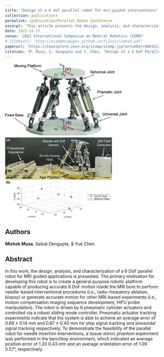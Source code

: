 ```yaml
---
title: "Design of a 6 dof parallel robot for mri-guided interventions"
collection: publications
permalink: /publication/Parallel Robot Conference
excerpt: 'This article presents the design, analysis, and characterization of a 6-degree-of-freedom parallel robot for MRI-guided interventions, featuring pneumatic cylinder actuators and demonstrating accuracy in both benchtop and MRI scanner environments for potential applications in motion modeling and minimally invasive procedures'
date: 2021-11-17
venue: '2021 International Symposium on Medical Robotics (ISMR)'
# slidesurl: 'http://academicpages.github.io/files/slides3.pdf'
paperurl: 'https://ieeexplore.ieee.org/stamp/stamp.jsp?arnumber=9661513'
citation: 'M. Musa, S. Sengupta and Y. Chen, "Design of a 6 DoF Parallel Robot for MRI-guided Interventions," 2021 International Symposium on Medical Robotics (ISMR), Atlanta, GA, USA, 2021, pp. 1-7, doi: 10.1109/ISMR48346.2021.9661513.'
---
```


<img src="/images/parallel_bot_conf_1.gif" alt="image info" width="400" style="margin-right: 5px;"/><img src="/images/parallel_bot_conf_2.gif" alt="image info" width="350" style="margin-right: 10px;"/>

## Authors
**Mishek Musa**, Saikat Dengupta, & Yue Chen

## Abstract
In this work, the design, analysis, and characterization of a 6 DoF parallel robot for MRI guided applications is presented. The primary motivation for developing this robot is to create a general purpose robotic platform capable of producing accurate 6 DoF motion inside the MRI bore to perform needle-based interventional procedures (i.e., radio-frequency ablation, biopsy) or generate accurate motion for other MRI-based experiments (i.e., motion compensation imaging sequence development, HIFU probe manipulation). The robot is driven by 6 pneumatic cylinder actuators and controlled via a robust sliding mode controller. Pneumatic actuator tracking experiments indicate that the system is able to achieve an average error of 0.69 ± 0.14 mm and 0.67 ± 0.40 mm for step signal tracking and sinusoidal signal tracking respectively. To demonstrate the feasibility of the parallel robot for needle insertion interventions, a tissue-mimic phantom experiment was performed in the benchtop environment, which indicated an average position error of 1.20 0.43 mm and an average orientation error of 1.09 0.57°, respectively.